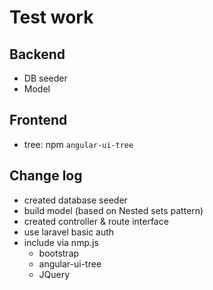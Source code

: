 # Test work

## Backend
 - DB seeder
 - Model
  
## Frontend
 - tree: npm `angular-ui-tree`

## Change log
 - created database seeder
 - build model (based on Nested sets pattern)
 - created controller & route interface
 - use laravel basic auth
 - include via nmp.js 
    + bootstrap
    + angular-ui-tree
    + JQuery
